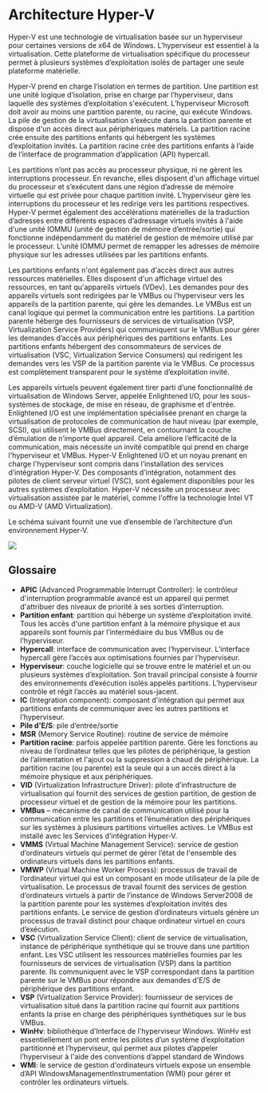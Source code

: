# <a name="hyper-v-architecture"></a>Architecture Hyper-V

Hyper-V est une technologie de virtualisation basée sur un hyperviseur pour certaines versions de x64 de Windows.  L’hyperviseur est essentiel à la virtualisation.  Cette plateforme de virtualisation spécifique du processeur permet à plusieurs systèmes d’exploitation isolés de partager une seule plateforme matérielle.  

Hyper-V prend en charge l’isolation en termes de partition. Une partition est une unité logique d’isolation, prise en charge par l’hyperviseur, dans laquelle des systèmes d’exploitation s'exécutent. L’hyperviseur Microsoft doit avoir au moins une partition parente, ou racine, qui exécute Windows. La pile de gestion de la virtualisation s’exécute dans la partition parente et dispose d'un accès direct aux périphériques matériels. La partition racine crée ensuite des partitions enfants qui hébergent les systèmes d’exploitation invités. La partition racine crée des partitions enfants à l’aide de l’interface de programmation d’application (API) hypercall.  

Les partitions n’ont pas accès au processeur physique, ni ne gèrent les interruptions processeur. En revanche, elles disposent d'un affichage virtuel du processeur et s’exécutent dans une région d’adresse de mémoire virtuelle qui est privée pour chaque partition invité. L’hyperviseur gère les interruptions du processeur et les redirige vers les partitions respectives. Hyper-V permet également des accélérations matérielles de la traduction d’adresses entre différents espaces d’adressage virtuels invités à l'aide d'une unité IOMMU (unité de gestion de mémoire d’entrée/sortie) qui fonctionne indépendamment du matériel de gestion de mémoire utilisé par le processeur. L'unité IOMMU permet de remapper les adresses de mémoire physique sur les adresses utilisées par les partitions enfants.  

Les partitions enfants n'ont également pas d'accès direct aux autres ressources matérielles. Elles disposent d'un affichage virtuel des ressources, en tant qu'appareils virtuels (VDev). Les demandes pour des appareils virtuels sont redirigées par le VMBus ou l’hyperviseur vers les appareils de la partition parente, qui gère les demandes. Le VMBus est un canal logique qui permet la communication entre les partitions. La partition parente héberge des fournisseurs de services de virtualisation (VSP, Virtualization Service Providers) qui communiquent sur le VMBus pour gérer les demandes d’accès aux périphériques des partitions enfants. Les partitions enfants hébergent des consommateurs de services de virtualisation (VSC, Virtualization Service Consumers) qui redirigent les demandes vers les VSP de la partition parente via le VMBus. Ce processus est complètement transparent pour le système d’exploitation invité.  

Les appareils virtuels peuvent également tirer parti d’une fonctionnalité de virtualisation de Windows Server, appelée Enlightened I/O, pour les sous-systèmes de stockage, de mise en réseau, de graphisme et d'entrée. Enlightened I/O est une implémentation spécialisée prenant en charge la virtualisation de protocoles de communication de haut niveau (par exemple, SCSI), qui utilisent le VMBus directement, en contournant la couche d’émulation de n’importe quel appareil. Cela améliore l’efficacité de la communication, mais nécessite un invité compatible qui prend en charge l'hyperviseur et VMBus. Hyper-V Enlightened I/O et un noyau prenant en charge l'hyperviseur sont compris dans l’installation des services d’intégration Hyper-V. Des composants d’intégration, notamment des pilotes de client serveur virtuel (VSC), sont également disponibles pour les autres systèmes d’exploitation. Hyper-V nécessite un processeur avec virtualisation assistée par le matériel, comme l'offre la technologie Intel VT ou AMD-V (AMD Virtualization).

Le schéma suivant fournit une vue d’ensemble de l’architecture d’un environnement Hyper-V.

![](./media/hv_architecture.png)

## <a name="glossary"></a>Glossaire
* **APIC** (Advanced Programmable Interrupt Controller): le contrôleur d'interruption programmable avancé est un appareil qui permet d'attribuer des niveaux de priorité à ses sorties d’interruption.
* **Partition enfant**: partition qui héberge un système d’exploitation invité. Tous les accès d'une partition enfant à la mémoire physique et aux appareils sont fournis par l’intermédiaire du bus VMBus ou de l’hyperviseur.
* **Hypercall**: interface de communication avec l’hyperviseur. L’interface hypercall gère l’accès aux optimisations fournies par l’hyperviseur.
* **Hyperviseur**: couche logicielle qui se trouve entre le matériel et un ou plusieurs systèmes d’exploitation. Son travail principal consiste à fournir des environnements d’exécution isolés appelés partitions. L’hyperviseur contrôle et régit l’accès au matériel sous-jacent.
* **IC** (Integration component): composant d'intégration qui permet aux partitions enfants de communiquer avec les autres partitions et l’hyperviseur.
* **Pile d'E/S**: pile d’entrée/sortie
* **MSR** (Memory Service Routine): routine de service de mémoire
* **Partition racine**: parfois appelée partition parente.  Gère les fonctions au niveau de l’ordinateur telles que les pilotes de périphérique, la gestion de l’alimentation et l'ajout ou la suppression à chaud de périphérique. La partition racine (ou parente) est la seule qui a un accès direct à la mémoire physique et aux périphériques.
* **VID** (Virtualization Infrastructure Driver): pilote d’infrastructure de virtualisation qui fournit des services de gestion partition, de gestion de processeur virtuel et de gestion de la mémoire pour les partitions.
* **VMBus** – mécanisme de canal de communication utilisé pour la communication entre les partitions et l’énumération des périphériques sur les systèmes à plusieurs partitions virtuelles actives. Le VMBus est installé avec les Services d’intégration Hyper-V.
* **VMMS** (Virtual Machine Management Service): service de gestion d’ordinateurs virtuels qui permet de gérer l’état de l'ensemble des ordinateurs virtuels dans les partitions enfants.
* **VMWP** (Virtual Machine Worker Process): processus de travail de l’ordinateur virtuel qui est un composant en mode utilisateur de la pile de virtualisation. Le processus de travail fournit des services de gestion d’ordinateurs virtuels à partir de l’instance de Windows Server2008 de la partition parente pour les systèmes d’exploitation invités des partitions enfants. Le service de gestion d’ordinateurs virtuels génère un processus de travail distinct pour chaque ordinateur virtuel en cours d’exécution.
* **VSC** (Virtualization Service Client): client de service de virtualisation, instance de périphérique synthétique qui se trouve dans une partition enfant. Les VSC utilisent les ressources matérielles fournies par les fournisseurs de services de virtualisation (VSP) dans la partition parente. Ils communiquent avec le VSP correspondant dans la partition parente sur le VMBus pour répondre aux demandes d'E/S de périphérique des partitions enfant.
* **VSP** (Virtualization Service Provider): fournisseur de services de virtualisation situé dans la partition racine qui fournit aux partitions enfants la prise en charge des périphériques synthétiques sur le bus VMBus.
* **WinHv**: bibliothèque d’Interface de l'hyperviseur Windows. WinHv est essentiellement un pont entre les pilotes d’un système d’exploitation partitionné et l’hyperviseur, qui permet aux pilotes d’appeler l’hyperviseur à l'aide des conventions d’appel standard de Windows
* **WMI**: le service de gestion d'ordinateurs virtuels expose un ensemble d’API WindowsManagementInstrumentation (WMI) pour gérer et contrôler les ordinateurs virtuels.
